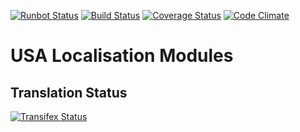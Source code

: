 [![Runbot Status](https://runbot.odoo-community.org/runbot/badge/flat/203/7.0.svg)](https://runbot.odoo-community.org/runbot/repo/github-com-oca-l10n-usa-203)
[![Build Status](https://travis-ci.org/OCA/l10n-usa.svg?branch=7.0)](https://travis-ci.org/OCA/l10n-usa)
[![Coverage Status](https://coveralls.io/repos/OCA/l10n-usa/badge.svg?branch=7.0)](https://coveralls.io/r/OCA/l10n-usa?branch=7.0)
[![Code Climate](https://codeclimate.com/github/OCA/l10n-usa/badges/gpa.svg)](https://codeclimate.com/github/OCA/l10n-usa)

# USA Localisation Modules

Translation Status
------------------
[![Transifex Status](https://www.transifex.com/projects/p/OCA-l10n-usa-7-0/chart/image_png)](https://www.transifex.com/projects/p/OCA-l10n-usa-7-0)
